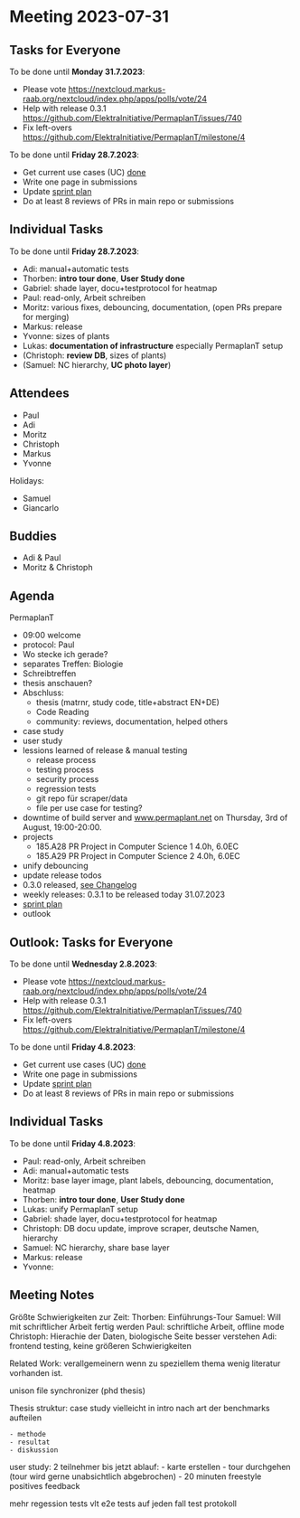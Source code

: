 # Meeting 2023-07-31

## Tasks for Everyone

To be done until **Monday 31.7.2023**:

- Please vote <https://nextcloud.markus-raab.org/nextcloud/index.php/apps/polls/vote/24>
- Help with release 0.3.1 <https://github.com/ElektraInitiative/PermaplanT/issues/740>
- Fix left-overs <https://github.com/ElektraInitiative/PermaplanT/milestone/4>

To be done until **Friday 28.7.2023**:

- Get current use cases (UC) [done](../usecases/README.md)
- Write one page in submissions
- Update [sprint plan](https://github.com/orgs/ElektraInitiative/projects/4/)
- Do at least 8 reviews of PRs in main repo or submissions

## Individual Tasks

To be done until **Friday 28.7.2023**:

- Adi: manual+automatic tests
- Thorben: **intro tour done**, **User Study done**
- Gabriel: shade layer, docu+testprotocol for heatmap
- Paul: read-only, Arbeit schreiben
- Moritz: various fixes, debouncing, documentation, (open PRs prepare for merging)
- Markus: release
- Yvonne: sizes of plants
- Lukas: **documentation of infrastructure** especially PermaplanT setup
- (Christoph: **review DB**, sizes of plants)
- (Samuel: NC hierarchy, **UC photo layer**)

## Attendees

- Paul
- Adi
- Moritz
- Christoph
- Markus
- Yvonne

Holidays:

- Samuel
- Giancarlo

## Buddies

- Adi & Paul
- Moritz & Christoph

## Agenda

PermaplanT

- 09:00 welcome
- protocol: Paul
- Wo stecke ich gerade?
- separates Treffen: Biologie
- Schreibtreffen
- thesis anschauen?
- Abschluss:
  - thesis (matrnr, study code, title+abstract EN+DE)
  - Code Reading
  - community: reviews, documentation, helped others
- case study
- user study
- lessions learned of release & manual testing
  - release process
  - testing process
  - security process
  - regression tests
  - git repo für scraper/data
  - file per use case for testing?
- downtime of build server and www.permaplant.net on Thursday, 3rd of August, 19:00-20:00.
- projects
  - 185.A28 PR Project in Computer Science 1 4.0h, 6.0EC
  - 185.A29 PR Project in Computer Science 2 4.0h, 6.0EC
- unify debouncing
- update release todos
- 0.3.0 released, [see Changelog](../CHANGELOG.md)
- weekly releases: 0.3.1 to be released today 31.07.2023
- [sprint plan](https://github.com/orgs/ElektraInitiative/projects/4/)
- outlook

## Outlook: Tasks for Everyone

To be done until **Wednesday 2.8.2023**:

- Please vote <https://nextcloud.markus-raab.org/nextcloud/index.php/apps/polls/vote/24>
- Help with release 0.3.1 <https://github.com/ElektraInitiative/PermaplanT/issues/740>
- Fix left-overs <https://github.com/ElektraInitiative/PermaplanT/milestone/4>

To be done until **Friday 4.8.2023**:

- Get current use cases (UC) [done](../usecases/README.md)
- Write one page in submissions
- Update [sprint plan](https://github.com/orgs/ElektraInitiative/projects/4/)
- Do at least 8 reviews of PRs in main repo or submissions

## Individual Tasks

To be done until **Friday 4.8.2023**:

- Paul: read-only, Arbeit schreiben
- Adi: manual+automatic tests
- Moritz: base layer image, plant labels, debouncing, documentation, heatmap
- Thorben: **intro tour done**, **User Study done**
- Lukas: unify PermaplanT setup
- Gabriel: shade layer, docu+testprotocol for heatmap
- Christoph: DB docu update, improve scraper, deutsche Namen, hierarchy
- Samuel: NC hierarchy, share base layer
- Markus: release
- Yvonne:

## Meeting Notes

Größte Schwierigkeiten zur Zeit:
Thorben: Einführungs-Tour
Samuel: Will mit schriftlicher Arbeit fertig werden
Paul: schriftliche Arbeit, offline mode
Christoph: Hierachie der Daten, biologische Seite besser verstehen
Adi: frontend testing, keine größeren Schwierigkeiten

Related Work:
verallgemeinern wenn zu speziellem thema wenig literatur vorhanden ist.

unison file synchronizer (phd thesis)

Thesis struktur:
case study vielleicht in intro
nach art der benchmarks aufteilen

    - methode
    - resultat
    - diskussion

user study:
2 teilnehmer bis jetzt
ablauf: - karte erstellen - tour durchgehen (tour wird gerne unabsichtlich abgebrochen) - 20 minuten freestyle
positives feedback

mehr regession tests
vlt e2e tests auf jeden fall test protokoll
